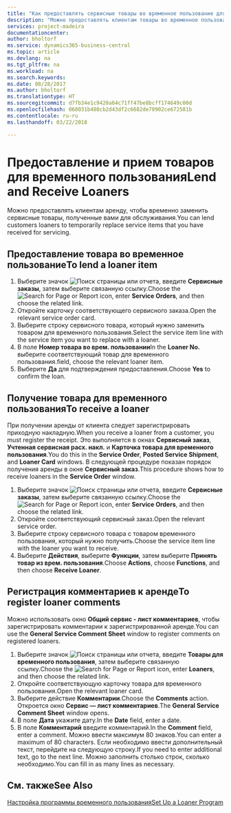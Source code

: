```yaml
---
title: "Как предоставлять сервисные товары во временное пользование для замены | Документы Майкрософт"
description: "Можно предоставлять клиентам товары во временное пользование, чтобы временно заменить сервисные товары, полученные вами для обслуживания."
services: project-madeira
documentationcenter: 
author: bholtorf
ms.service: dynamics365-business-central
ms.topic: article
ms.devlang: na
ms.tgt_pltfrm: na
ms.workload: na
ms.search.keywords: 
ms.date: 08/28/2017
ms.author: bholtorf
ms.translationtype: HT
ms.sourcegitcommit: d7fb34e1c9428a64c71ff47be8bcff174649c00d
ms.openlocfilehash: 068031b480cb2d43df2c6682de70902ce672581b
ms.contentlocale: ru-ru
ms.lasthandoff: 03/22/2018

---
```

# <a name="lend-and-receive-loaners"></a><span data-ttu-id="d9b08-103">Предоставление и прием товаров для временного пользования</span><span class="sxs-lookup"><span data-stu-id="d9b08-103">Lend and Receive Loaners</span></span>
<span data-ttu-id="d9b08-104">Можно предоставлять клиентам аренду, чтобы временно заменить сервисные товары, полученные вами для обслуживания.</span><span class="sxs-lookup"><span data-stu-id="d9b08-104">You can lend customers loaners to temporarily replace service items that you have received for servicing.</span></span>  
  
## <a name="to-lend-a-loaner-item"></a><span data-ttu-id="d9b08-105">Предоставление товара во временное пользование</span><span class="sxs-lookup"><span data-stu-id="d9b08-105">To lend a loaner item</span></span>    
1. <span data-ttu-id="d9b08-106">Выберите значок ![Поиск страницы или отчета](media/ui-search/search_small.png "Значок поиска страницы или отчета"), введите **Сервисные заказы**, затем выберите связанную ссылку.</span><span class="sxs-lookup"><span data-stu-id="d9b08-106">Choose the ![Search for Page or Report](media/ui-search/search_small.png "Search for Page or Report icon") icon, enter **Service Orders**, and then choose the related link.</span></span>  
2. <span data-ttu-id="d9b08-107">Откройте карточку соответствующего сервисного заказа.</span><span class="sxs-lookup"><span data-stu-id="d9b08-107">Open the relevant service order card.</span></span>  
3. <span data-ttu-id="d9b08-108">Выберите строку сервисного товара, который нужно заменить товаром для временного пользования.</span><span class="sxs-lookup"><span data-stu-id="d9b08-108">Select the service item line with the service item you want to replace with a loaner.</span></span>  
4. <span data-ttu-id="d9b08-109">В поле **Номер товара во врем. пользовании**</span><span class="sxs-lookup"><span data-stu-id="d9b08-109">In the **Loaner No.**</span></span> <span data-ttu-id="d9b08-110">выберите соответствующий товар для временного пользования.</span><span class="sxs-lookup"><span data-stu-id="d9b08-110">field, choose the relevant loaner item.</span></span>  
5. <span data-ttu-id="d9b08-111">Выберите **Да** для подтверждения предоставления.</span><span class="sxs-lookup"><span data-stu-id="d9b08-111">Choose **Yes** to confirm the loan.</span></span>  

## <a name="to-receive-a-loaner"></a><span data-ttu-id="d9b08-112">Получение товара для временного пользования</span><span class="sxs-lookup"><span data-stu-id="d9b08-112">To receive a loaner</span></span>  
<span data-ttu-id="d9b08-113">При получении аренды от клиента следует зарегистрировать приходную накладную.</span><span class="sxs-lookup"><span data-stu-id="d9b08-113">When you receive a loaner from a customer, you must register the receipt.</span></span> <span data-ttu-id="d9b08-114">Это выполняется в окнах **Сервисный заказ**, **Учтенная сервисная расх. накл.** и **Карточка товара для временного пользования**.</span><span class="sxs-lookup"><span data-stu-id="d9b08-114">You do this in the **Service Order**, **Posted Service Shipment**, and **Loaner Card** windows.</span></span> <span data-ttu-id="d9b08-115">В следующей процедуре показан порядок получения аренды в окне **Сервисный заказ**.</span><span class="sxs-lookup"><span data-stu-id="d9b08-115">This procedure shows how to receive loaners in the **Service Order** window.</span></span>  
  
1. <span data-ttu-id="d9b08-116">Выберите значок ![Поиск страницы или отчета](media/ui-search/search_small.png "Значок поиска страницы или отчета"), введите **Сервисные заказы**, затем выберите связанную ссылку.</span><span class="sxs-lookup"><span data-stu-id="d9b08-116">Choose the ![Search for Page or Report](media/ui-search/search_small.png "Search for Page or Report icon") icon, enter **Service Orders**, and then choose the related link.</span></span>  
2. <span data-ttu-id="d9b08-117">Откройте соответствующий сервисный заказ.</span><span class="sxs-lookup"><span data-stu-id="d9b08-117">Open the relevant service order.</span></span>  
3. <span data-ttu-id="d9b08-118">Выберите строку сервисного товара с товаром временного пользования, который нужно получить.</span><span class="sxs-lookup"><span data-stu-id="d9b08-118">Choose the service item line with the loaner you want to receive.</span></span>  
4. <span data-ttu-id="d9b08-119">Выберите **Действия**, выберите **Функции**, затем выберите **Принять товар из врем. пользования**.</span><span class="sxs-lookup"><span data-stu-id="d9b08-119">Choose **Actions**, choose **Functions**, and then choose **Receive Loaner**.</span></span>  

## <a name="to-register-loaner-comments"></a><span data-ttu-id="d9b08-120">Регистрация комментариев к аренде</span><span class="sxs-lookup"><span data-stu-id="d9b08-120">To register loaner comments</span></span>  
<span data-ttu-id="d9b08-121">Можно использовать окно **Общий сервис - лист комментариев**, чтобы зарегистрировать комментарии к зарегистрированной аренде.</span><span class="sxs-lookup"><span data-stu-id="d9b08-121">You can use the **General Service Comment Sheet** window to register comments on registered loaners.</span></span>  
  
1. <span data-ttu-id="d9b08-122">Выберите значок ![Поиск страницы или отчета](media/ui-search/search_small.png "Значок поиска страницы или отчета"), введите **Товары для временного пользования**, затем выберите связанную ссылку.</span><span class="sxs-lookup"><span data-stu-id="d9b08-122">Choose the ![Search for Page or Report](media/ui-search/search_small.png "Search for Page or Report icon") icon, enter **Loaners**, and then choose the related link.</span></span>  
2. <span data-ttu-id="d9b08-123">Откройте соответствующую карточку товара для временного пользования.</span><span class="sxs-lookup"><span data-stu-id="d9b08-123">Open the relevant loaner card.</span></span>  
3. <span data-ttu-id="d9b08-124">Выберите действие **Комментарии**.</span><span class="sxs-lookup"><span data-stu-id="d9b08-124">Choose the **Comments** action.</span></span> <span data-ttu-id="d9b08-125">Откроется окно **Сервис — лист комментариев**.</span><span class="sxs-lookup"><span data-stu-id="d9b08-125">The **General Service Comment Sheet** window opens.</span></span>  
4. <span data-ttu-id="d9b08-126">В поле **Дата** укажите дату.</span><span class="sxs-lookup"><span data-stu-id="d9b08-126">In the **Date** field, enter a date.</span></span>  
5. <span data-ttu-id="d9b08-127">В поле **Комментарий** введите комментарий.</span><span class="sxs-lookup"><span data-stu-id="d9b08-127">In the **Comment** field, enter a comment.</span></span> <span data-ttu-id="d9b08-128">Можно ввести максимум 80 знаков.</span><span class="sxs-lookup"><span data-stu-id="d9b08-128">You can enter a maximum of 80 characters.</span></span> <span data-ttu-id="d9b08-129">Если необходимо ввести дополнительный текст, перейдите на следующую строку.</span><span class="sxs-lookup"><span data-stu-id="d9b08-129">If you need to enter additional text, go to the next line.</span></span> <span data-ttu-id="d9b08-130">Можно заполнить столько строк, сколько необходимо.</span><span class="sxs-lookup"><span data-stu-id="d9b08-130">You can fill in as many lines as necessary.</span></span>  
  
## <a name="see-also"></a><span data-ttu-id="d9b08-131">См. также</span><span class="sxs-lookup"><span data-stu-id="d9b08-131">See Also</span></span>  
[<span data-ttu-id="d9b08-132">Настройка программы временного пользования</span><span class="sxs-lookup"><span data-stu-id="d9b08-132">Set Up a Loaner Program</span></span>](service-how-setup-loaner-program.md)   

